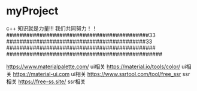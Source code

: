 ﻿# myProject
c++
知识就是力量!!!
我们共同努力！！
###########################################33
##########################################33
#############################################
###############################################

https://www.materialpalette.com/      ui相关
https://material.io/tools/color/      ui相关
https://material-ui.com               ui相关
https://www.ssrtool.com/tool/free_ssr ssr相关
https://free-ss.site/                 ssr相关  

